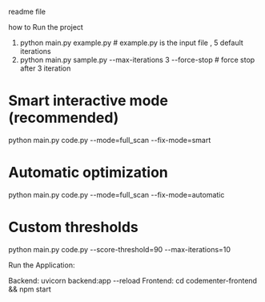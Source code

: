 readme file

how to Run the project
1. python main.py example.py # example.py is the input file , 5 default iterations
2. python main.py sample.py --max-iterations 3 --force-stop # force stop after 3 iteration

# Smart interactive mode (recommended)
python main.py code.py --mode=full_scan --fix-mode=smart

# Automatic optimization
python main.py code.py --mode=full_scan --fix-mode=automatic

# Custom thresholds
python main.py code.py --score-threshold=90 --max-iterations=10


Run the Application:

Backend: uvicorn backend:app --reload
Frontend: cd codementer-frontend && npm start